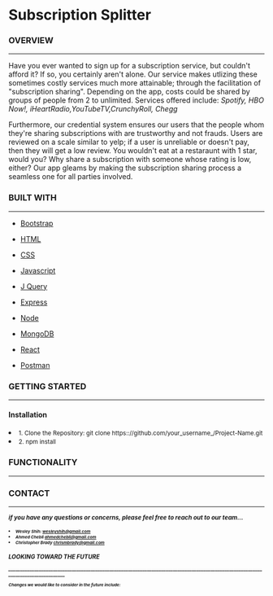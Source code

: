 # Subscription Splitter

<strong> <h3> OVERVIEW </h3> </strong>

_________________________________________________________________________________________________________________________________


<p>Have you ever wanted to sign up for a subscription service, but couldn't afford it?
If so, you certainly aren't alone. Our service makes utlizing these sometimes costly services
much more attainable; through the facilitation of "subscription sharing". Depending on the 
app, costs could be shared by groups of people from 2 to unlimited. Services offered include: <i> Spotify, HBO Now!, 
iHeartRadio,YouTubeTV,CrunchyRoll, Chegg </i></p>

  <p>  Furthermore, our credential system ensures our users that the people whom they're sharing 
subscriptions with are trustworthy and not frauds. Users are reviewed on a scale similar to yelp;
if a user is unreliable or doesn't pay, then they will get a low review. You wouldn't eat at a 
restaraunt with 1 star, would you? Why share a subscription with someone whose rating is low, either?
Our app gleams by making the subscription sharing process a seamless one for all parties involved. </p>

<strong> <h3> BUILT WITH </h3> </strong>
_________________________________________________________________________________________________________________________________




  <ul>
      <li><a href="https://getbootstrap.com" rel-"nofollow">
        Bootstrap </a> </ul> </li>
        <ul> 
    <li><a href="https://https://html.com/" rel-"nofollow">
        HTML </a> </ul> </li>
        <ul> <li>
    <a href="https://css-tricks.com/" rel-"nofollow">
        CSS </a> </ul> </li>
        <ul><li>
    <a href="https://www.javascript.com/" rel-"nofollow">
        Javascript </a>
  </ul> </li>
  <ul> <li>
    <a href="https://jquery.com/" rel-"nofollow">
        J Query </a> </ul> </li>
        <ul> <li>
    <a href="https://expressjs.com/" rel-"nofollow">
   Express </a>
  </ul> </li>
   <ul> <li>
    <a href="https://nodejs.org/en/" rel-"nofollow">
   Node </a>
  </ul> </li> <ul> <li>
    <a href="https://www.mongodb.com/" rel-"nofollow">
   MongoDB </a>
  </ul> </li> <ul> <li>
    <a href="https://reactjs.org/" rel-"nofollow">
   React </a>
  </ul> </li> <ul> <li>
    <a href="https://www.getpostman.com/" rel-"nofollow">
   Postman </a>
  </ul> </li>
  
  <strong> <h3> GETTING STARTED </strong> </h3>
  ________________________________________________________________________________________________________________________________
  
  <strong> <h4> Installation </h4> </strong>
  
  <li> <small> 1. Clone the Repository: git clone https:://github.com/your_username_/Project-Name.git </small></li>
  <li> <small> 2. npm install </small> </li>
  
  <strong> <h3> FUNCTIONALITY </h3> </strong>
  __________________________________________________________________________________________________________________________________
  
  
  <strong> <h3> CONTACT <strong></h3>
  ___________________________________________________________________________________________________________________________________
  
  <p><small><i>if you have any questions or concerns, please feel free to reach out to our team...<small><i></p>
  
  <li><small> Wesley Shih: <ins> wesleyshih@gmail.com </ins></small></li>
  <li><small> Ahmed Chebli <ins> ahmedchebli@gmail.com </ins></small></li>
  <li><small> Christopher Brady <ins> chrismbrady@gmail.com </ins></small></li>
  
  <h3> <strong> LOOKING TOWARD THE FUTURE <strong></h3>
  ____________________________________________________________________________________________________________________________________
  
  <p><small> Changes we would like to consider in the future include:</small> </p>
  
    





